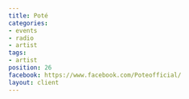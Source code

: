 ```yaml
---
title: Poté
categories:
- events
- radio
- artist
tags:
- artist
position: 26
facebook: https://www.facebook.com/Poteofficial/
layout: client
---
```


